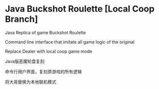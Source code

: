 # Java Buckshot Roulette [Local Coop Branch]

Java Replica of game Buckshot Roulette

Command line interface that imitate all game logic of the original

Replace Dealer with local coop game mode

Java版恶魔轮盘复刻

命令行用户界面，复刻原游戏的所有逻辑

将大哥替换为本地联机模式